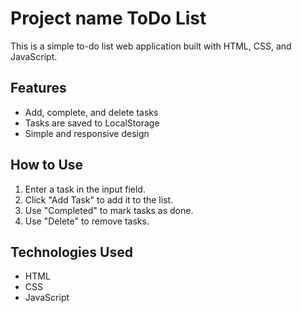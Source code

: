# Project name ToDo List

This is a simple to-do list web application built with HTML, CSS, and JavaScript.

## Features
- Add, complete, and delete tasks
- Tasks are saved to LocalStorage
- Simple and responsive design

## How to Use
1. Enter a task in the input field.
2. Click "Add Task" to add it to the list.
3. Use "Completed" to mark tasks as done.
4. Use "Delete" to remove tasks.

## Technologies Used
- HTML
- CSS
- JavaScript